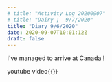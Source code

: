 ```yaml
---
# title: "Activity Log 20200907"
# title: "Dairy ;  9/7/2020"
title: "Diary 9/6/2020"  
date: 2020-09-07T10:01:12Z
draft: false
---
```


I've managed to arrive at Canada !

youtube video{{<youtube VJFVJribwoI>}}